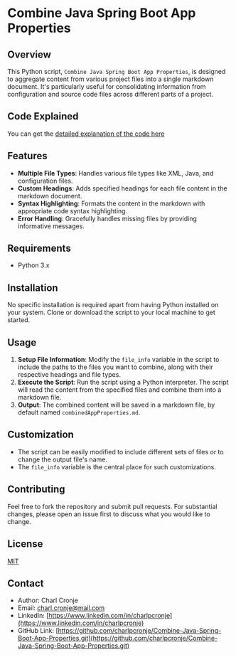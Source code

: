 
# Combine Java Spring Boot App Properties

## Overview
This Python script, `Combine Java Spring Boot App Properties`, is designed to aggregate content from various project files into a single markdown document. It's particularly useful for consolidating information from configuration and source code files across different parts of a project.

## Code Explained

You can get the [detailed explanation of the code here ](./explained.md)

## Features
- **Multiple File Types**: Handles various file types like XML, Java, and configuration files.
- **Custom Headings**: Adds specified headings for each file content in the markdown document.
- **Syntax Highlighting**: Formats the content in the markdown with appropriate code syntax highlighting.
- **Error Handling**: Gracefully handles missing files by providing informative messages.

## Requirements
- Python 3.x

## Installation
No specific installation is required apart from having Python installed on your system. Clone or download the script to your local machine to get started.

## Usage
1. **Setup File Information**: Modify the `file_info` variable in the script to include the paths to the files you want to combine, along with their respective headings and file types.
2. **Execute the Script**: Run the script using a Python interpreter. The script will read the content from the specified files and combine them into a markdown file.
3. **Output**: The combined content will be saved in a markdown file, by default named `combinedAppProperties.md`.

## Customization
- The script can be easily modified to include different sets of files or to change the output file's name.
- The `file_info` variable is the central place for such customizations.

## Contributing
Feel free to fork the repository and submit pull requests. For substantial changes, please open an issue first to discuss what you would like to change.

## License
[MIT](https://choosealicense.com/licenses/mit/)

## Contact
- Author: Charl Cronje
- Email: charl.cronje@mail.com
- LinkedIn: [https://www.linkedin.com/in/charlpcronje](https://www.linkedin.com/in/charlpcronje)
- GitHub Link: [https://github.com/charlpcronje/Combine-Java-Spring-Boot-App-Properties.git](https://github.com/charlpcronje/Combine-Java-Spring-Boot-App-Properties.git)
